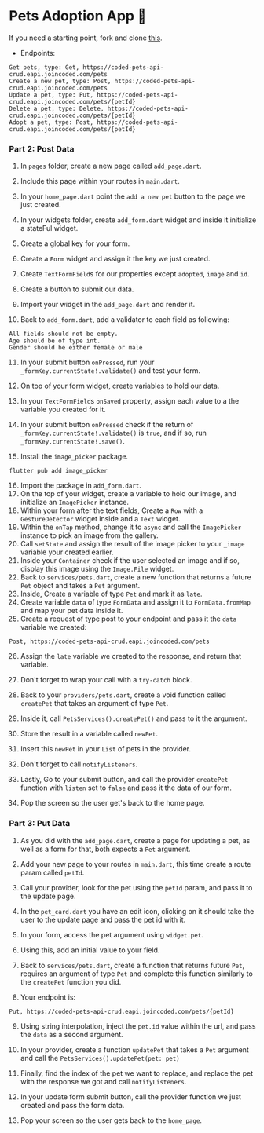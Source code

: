 # Pets Adoption App 🦄

If you need a starting point, fork and clone [this](https://github.com/JoinCODED/Task-Flutter-Post-Put-AdoptApp).

- Endpoints:

```
Get pets, type: Get, https://coded-pets-api-crud.eapi.joincoded.com/pets
Create a new pet, type: Post, https://coded-pets-api-crud.eapi.joincoded.com/pets
Update a pet, type: Put, https://coded-pets-api-crud.eapi.joincoded.com/pets/{petId}
Delete a pet, type: Delete, https://coded-pets-api-crud.eapi.joincoded.com/pets/{petId}
Adopt a pet, type: Post, https://coded-pets-api-crud.eapi.joincoded.com/pets/{petId}
```

### Part 2: Post Data

1. In `pages` folder, create a new page called `add_page.dart`.
2. Include this page within your routes in `main.dart`.
3. In your `home_page.dart` point the `add a new pet` button to the page we just created.

4. In your widgets folder, create `add_form.dart` widget and inside it initialize a stateFul widget.
5. Create a global key for your form.
6. Create a `Form` widget and assign it the key we just created.
7. Create `TextFormField`s for our properties except `adopted`, `image` and `id`.
8. Create a button to submit our data.
9. Import your widget in the `add_page.dart` and render it.
10. Back to `add_form.dart`, add a validator to each field as following:

```
All fields should not be empty.
Age should be of type int.
Gender should be either female or male
```

11. In your submit button `onPressed`, run your `_formKey.currentState!.validate()` and test your form.
12. On top of your form widget, create variables to hold our data.
13. In your `TextFormField`s `onSaved` property, assign each value to a the variable you created for it.
14. In your submit button `onPressed` check if the return of `_formKey.currentState!.validate()` is `true`, and if so, run `_formKey.currentState!.save()`.

15. Install the `image_picker` package.

```shell
flutter pub add image_picker
```

16. Import the package in `add_form.dart`.
17. On the top of your widget, create a variable to hold our image, and initialize an `ImagePicker` instance.
18. Within your form after the text fields, Create a `Row` with a `GestureDetector` widget inside and a `Text` widget.
19. Within the `onTap` method, change it to `async` and call the `ImagePicker` instance to pick an image from the gallery.
20. Call `setState` and assign the result of the image picker to your `_image` variable your created earlier.
21. Inside your `Container` check if the user selected an image and if so, display this image using the `Image.File` widget.
22. Back to `services/pets.dart`, create a new function that returns a future `Pet` object and takes a `Pet` argument.
23. Inside, Create a variable of type `Pet` and mark it as `late`.
24. Create variable `data` of type `FormData` and assign it to `FormData.fromMap` and map your pet data inside it.
25. Create a request of type post to your endpoint and pass it the `data` variable we created:

```
Post, https://coded-pets-api-crud.eapi.joincoded.com/pets
```

26. Assign the `late` variable we created to the response, and return that variable.
27. Don't forget to wrap your call with a `try-catch` block.

28. Back to your `providers/pets.dart`, create a void function called `createPet` that takes an argument of type `Pet`.
29. Inside it, call `PetsServices().createPet()` and pass to it the argument.
30. Store the result in a variable called `newPet`.
31. Insert this `newPet` in your `List` of pets in the provider.
32. Don't forget to call `notifyListeners`.

33. Lastly, Go to your submit button, and call the provider `createPet` function with `listen` set to `false` and pass it the data of our form.
34. Pop the screen so the user get's back to the home page.

### Part 3: Put Data

1. As you did with the `add_page.dart`, create a page for updating a pet, as well as a form for that, both expects a `Pet` argument.
2. Add your new page to your routes in `main.dart`, this time create a route param called `petId`.
3. Call your provider, look for the pet using the `petId` param, and pass it to the update page.

4. In the `pet_card.dart` you have an edit icon, clicking on it should take the user to the update page and pass the pet id with it.
5. In your form, access the pet argument using `widget.pet`.
6. Using this, add an initial value to your field.

7. Back to `services/pets.dart`, create a function that returns future `Pet`, requires an argument of type `Pet` and complete this function similarly to the `createPet` function you did.
8. Your endpoint is:

```
Put, https://coded-pets-api-crud.eapi.joincoded.com/pets/{petId}
```

9. Using string interpolation, inject the `pet.id` value within the url, and pass the `data` as a second argument.
10. In your provider, create a function `updatePet` that takes a `Pet` argument and call the `PetsServices().updatePet(pet: pet)`
11. Finally, find the index of the pet we want to replace, and replace the pet with the response we got and call `notifyListeners`.

12. In your update form submit button, call the provider function we just created and pass the form data.
13. Pop your screen so the user gets back to the `home_page`.
